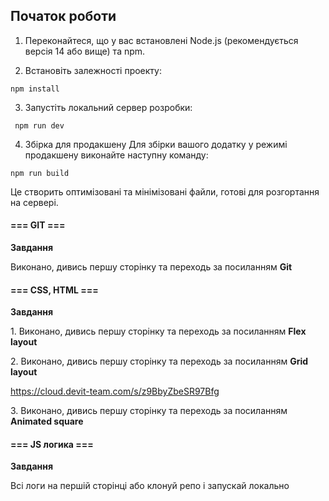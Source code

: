 ## Початок роботи

1. Переконайтеся, що у вас встановлені Node.js (рекомендується версія 14 або
   вище) та npm.

2. Встановіть залежності проекту:

```
npm install
```

3. Запустіть локальний сервер розробки:

```
 npm run dev
```

4. Збірка для продакшену Для збірки вашого додатку у режимі продакшену виконайте
   наступну команду:

```
npm run build
```

Це створить оптимізовані та мінімізовані файли, готові для розгортання на
сервері.

#### **=== GIT ===**

**Завдання**

Виконано, дивись першу сторінку та переходь за посиланням **Git**

#### **=== CSS, HTML ===**

**Завдання**

1\. Виконано, дивись першу сторінку та переходь за посиланням **Flex layout**

2\. Виконано, дивись першу сторінку та переходь за посиланням **Grid layout**

<https://cloud.devit-team.com/s/z9BbyZbeSR97Bfg>

3\. Виконано, дивись першу сторінку та переходь за посиланням **Animated
square**

#### **=== JS логика ===**

**Завдання**

Всі логи на першій сторінці або клонуй репо і запускай локально
